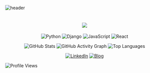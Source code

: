 <!--
**Hyeoni-729/Hyeoni-729** is a ✨ _special_ ✨ repository because its `README.md` (this file) appears on your GitHub profile.

Here are some ideas to get you started:

- 🔭 I’m currently working on ...
- 🌱 I’m currently learning ...
- 👯 I’m looking to collaborate on ...
- 🤔 I’m looking for help with ...
- 💬 Ask me about ...
- 📫 How to reach me: ...
- 😄 Pronouns: ...
- ⚡ Fun fact: ...
-->
![header](https://capsule-render.vercel.app/api?type=wave&color=auto&height=300&section=header&text=Hello%20World&fontSize=90)


<h1 align="center">
  <img src="https://readme-typing-svg.herokuapp.com/?font=Righteous&size=35&center=true&vCenter=true&width=500&height=70&duration=4000&lines=Welcome+👋;+I'm+a+Developer!;" />
</h1>

<div align="center">
  
![Python](https://img.shields.io/badge/Python-3776AB?style=for-the-badge&logo=python&logoColor=white)
![Django](https://img.shields.io/badge/Django-092E20?style=for-the-badge&logo=django&logoColor=white)
![JavaScript](https://img.shields.io/badge/JavaScript-F7DF1E?style=for-the-badge&logo=javascript&logoColor=black)
![React](https://img.shields.io/badge/React-61DAFB?style=for-the-badge&logo=react&logoColor=black)

</div>

<div align="center">
  
<!--![GitHub Stats](https://github-readme-stats.vercel.app/api?username=yourname&show_icons=true&theme=radical)-->
![GitHub Stats](https://github-readme-stats.vercel.app/api?username=yourname&show_icons=true&theme=tokyonight)
![GitHub Activity Graph](https://github-readme-activity-graph.vercel.app/graph?username=yourname&theme=react-dark)
![Top Languages](https://github-readme-stats.vercel.app/api/top-langs/?username=yourname&layout=compact&theme=radical)

</div>

<div align="center">
  
[![LinkedIn](https://img.shields.io/badge/LinkedIn-0077B5?style=for-the-badge&logo=linkedin&logoColor=white)](https://linkedin.com/in/yourname)
[![Blog](https://img.shields.io/badge/Instagram-E4405F?style=for-the-badge&logo=instagram&logoColor=white)](https://velog.io/@hyeoni_/posts)

</div>

![Profile Views](https://komarev.com/ghpvc/?username=yourname&color=brightgreen&style=flat-square)
